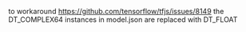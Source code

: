 to workaround https://github.com/tensorflow/tfjs/issues/8149
the DT_COMPLEX64 instances in model.json are replaced with DT_FLOAT